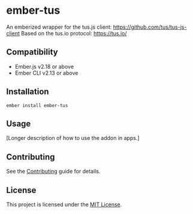 ember-tus
==============================================================================

An emberized wrapper for the tus.js client: https://github.com/tus/tus-js-client
Based on the tus.io protocol: https://tus.io/


Compatibility
------------------------------------------------------------------------------

* Ember.js v2.18 or above
* Ember CLI v2.13 or above


Installation
------------------------------------------------------------------------------

```
ember install ember-tus
```


Usage
------------------------------------------------------------------------------

[Longer description of how to use the addon in apps.]


Contributing
------------------------------------------------------------------------------

See the [Contributing](CONTRIBUTING.md) guide for details.


License
------------------------------------------------------------------------------

This project is licensed under the [MIT License](LICENSE.md).
